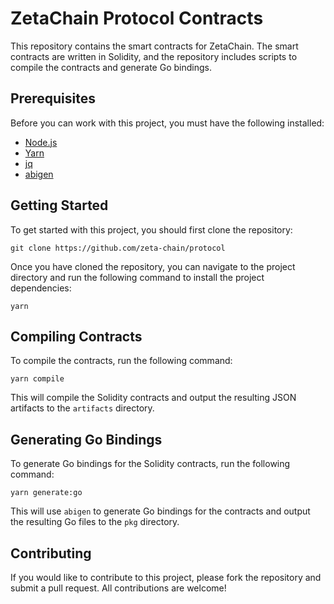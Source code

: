 # ZetaChain Protocol Contracts

This repository contains the smart contracts for ZetaChain. The smart contracts
are written in Solidity, and the repository includes scripts to compile the
contracts and generate Go bindings.

## Prerequisites

Before you can work with this project, you must have the following installed:

- [Node.js](https://nodejs.org/)
- [Yarn](https://yarnpkg.com/)
- [jq](https://stedolan.github.io/jq/)
- [abigen](https://geth.ethereum.org/docs/tools/abigen)

## Getting Started

To get started with this project, you should first clone the repository:

```
git clone https://github.com/zeta-chain/protocol
```

Once you have cloned the repository, you can navigate to the project directory
and run the following command to install the project dependencies:

```
yarn
```

## Compiling Contracts

To compile the contracts, run the following command:

```
yarn compile
```

This will compile the Solidity contracts and output the resulting JSON artifacts
to the `artifacts` directory.

## Generating Go Bindings

To generate Go bindings for the Solidity contracts, run the following command:

```
yarn generate:go
```

This will use `abigen` to generate Go bindings for the contracts and output the
resulting Go files to the `pkg` directory.

## Contributing

If you would like to contribute to this project, please fork the repository and
submit a pull request. All contributions are welcome!
